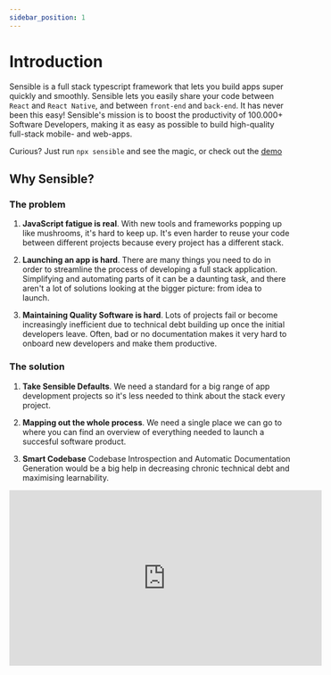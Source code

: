 ```yaml
---
sidebar_position: 1
---
```


# Introduction

Sensible is a full stack typescript framework that lets you build apps super quickly and smoothly. Sensible lets you easily share your code between `React` and `React Native`, and between `front-end` and `back-end`. It has never been this easy! Sensible's mission is to boost the productivity of 100.000+ Software Developers, making it as easy as possible to build high-quality full-stack mobile- and web-apps.

Curious? Just run `npx sensible` and see the magic, or check out the [demo](https://demo.sensiblestack.com)

## Why Sensible?

### The problem

1. **JavaScript fatigue is real**. With new tools and frameworks popping up like mushrooms, it's hard to keep up. It's even harder to reuse your code between different projects because every project has a different stack.

2. **Launching an app is hard**. There are many things you need to do in order to streamline the process of developing a full stack application. Simplifying and automating parts of it can be a daunting task, and there aren't a lot of solutions looking at the bigger picture: from idea to launch.

3. **Maintaining Quality Software is hard**. Lots of projects fail or become increasingly inefficient due to technical debt building up once the initial developers leave. Often, bad or no documentation makes it very hard to onboard new developers and make them productive.

### The solution

1. **Take Sensible Defaults**. We need a standard for a big range of app development projects so it's less needed to think about the stack every project.

2. **Mapping out the whole process**. We need a single place we can go to where you can find an overview of everything needed to launch a succesful software product.

3. **Smart Codebase** Codebase Introspection and Automatic Documentation Generation would be a big help in decreasing chronic technical debt and maximising learnability.

<iframe width="560" height="315" src="https://www.youtube.com/embed/PulTxo5Cgc8" title="YouTube video player" frameborder="0" allow="accelerometer; autoplay; clipboard-write; encrypted-media; gyroscope; picture-in-picture" allowfullscreen></iframe>
